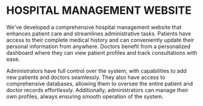 <h1>HOSPITAL MANAGEMENT WEBSITE</h1>

<p>We've developed a comprehensive hospital management website that enhances patient care and streamlines administrative tasks. Patients have access to their complete medical history and can conveniently update their personal information from anywhere. Doctors benefit from a personalized dashboard where they can view patient profiles and track consultations with ease. 

Administrators have full control over the system, with capabilities to add new patients and doctors seamlessly. They also have access to comprehensive databases, allowing them to oversee the entire patient and doctor records effortlessly. Additionally, administrators can manage their own profiles, always ensuring smooth operation of the system.
</p>
